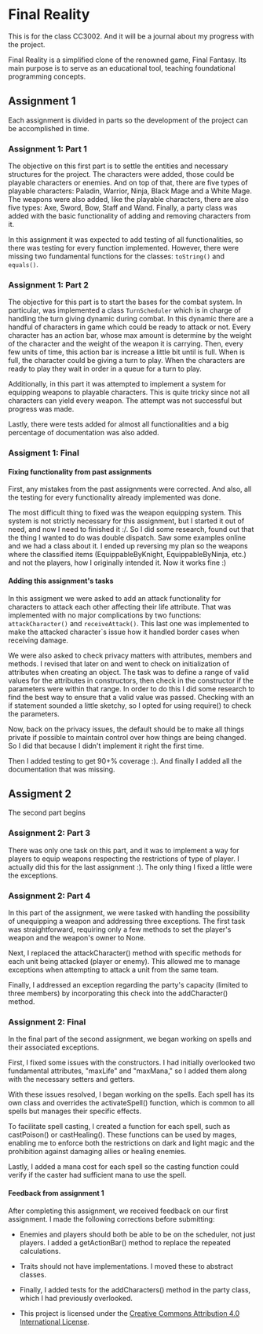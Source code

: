 # Final Reality
This is for the class CC3002. And it will be a journal about my progress with the project.

Final Reality is a simplified clone of the renowned game, Final Fantasy. Its main purpose is to
serve as an educational tool, teaching foundational programming concepts.

## Assignment 1
Each assignment is divided in parts so the development of the project can be accomplished in time.
### Assignment 1: Part 1
The objective on this first part is to settle the entities and necessary structures for the project. 
The characters were added, those could be playable characters or enemies. And on top of that, there are five types of playable characters: Paladin, Warrior, Ninja, Black Mage and a White Mage.
The weapons were also added, like the playable characters, there are also five types: Axe, Sword, Bow, Staff and Wand.
Finally, a party class was added with the basic functionality of adding and removing characters from it.

In this assignment it was expected to add testing of all functionalities, so there was testing for every function implemented. However, there were missing two fundamental functions for the classes: `toString()` and `equals()`.

### Assignment 1: Part 2
The objective for this part is to start the bases for the combat system. In particular, was implemented a class `TurnScheduler` which is in charge of handling the turn giving dynamic during combat. 
In this dynamic there are a handful of characters in game which could be ready to attack or not. Every character has an action bar, whose max amount is determine by the weight of the character and the weight of the weapon it is carrying. Then, every few units of time, this action bar is increase a little bit until is full. When is full, the character could be giving a turn to play.
When the characters are ready to play they wait in order in a queue for a turn to play.

Additionally, in this part it was attempted to implement a system for equipping weapons to playable characters. This is quite tricky since not all characters can yield every weapon. The attempt was not successful but progress was made. 

Lastly, there were tests added for almost all functionalities and a big percentage of documentation was also added.
### Assigment 1: Final
#### Fixing functionality from past assignments
First, any mistakes from the past assignments were corrected. And also, all the testing for every functionality already implemented was done.

The most difficult thing to fixed was the weapon equipping system. This system is not strictly necessary for this assignment, but I started it out of need, and now I need to finished it :/.
So I did some research, found out that the thing I wanted to do was double dispatch. Saw some examples online and we had a class about it. I ended up reversing my plan so the weapons where the classified items (EquippableByKnight, EquippableByNinja, etc.) and not the players, how I originally intended it. Now it works fine :)

#### Adding this assignment's tasks
In this assigment we were asked to add an attack functionality for characters to attack each other affecting their life attribute. That was implemented with no major complications by two functions: `attackCharacter()` and `receiveAttack()`. This last one was implemented to make the attacked character`s issue how it handled border cases when receiving damage.
 
We were also asked to check privacy matters with attributes, members and methods. I revised that later on and went to check on initialization of attributes when creating an object.
The task was to define a range of valid values for the attributes in constructors, then check in the constructor if the parameters were within that range.
In order to do this I did some research to find the best way to ensure that a valid value was passed. Checking with an if statement sounded a little sketchy, so I opted for using require() to check the parameters. 

Now, back on the privacy issues, the default should be to make all things private if possible to maintain control over how things are being changed. So I did that because I didn't implement it right the first time.

Then I added testing to get 90+% coverage :). And finally I added all the documentation that was missing.

## Assigment 2
The second part begins
### Assignment 2: Part 3
There was only one task on this part, and it was to implement a way for players to equip weapons respecting the restrictions of type of player.
I actually did this for the last assignment :). The only thing I fixed a little were the exceptions.

### Assignment 2: Part 4
In this part of the assignment, we were tasked with handling the possibility of unequipping a weapon and addressing three exceptions. The first task was straightforward, requiring only a few methods to set the player's weapon and the weapon's owner to None.

Next, I replaced the attackCharacter() method with specific methods for each unit being attacked (player or enemy). This allowed me to manage exceptions when attempting to attack a unit from the same team.

Finally, I addressed an exception regarding the party's capacity (limited to three members) by incorporating this check into the addCharacter() method.

### Assignment 2: Final
In the final part of the second assignment, we began working on spells and their associated exceptions.

First, I fixed some issues with the constructors. I had initially overlooked two fundamental attributes, "maxLife" and "maxMana," so I added them along with the necessary setters and getters.

With these issues resolved, I began working on the spells. Each spell has its own class and overrides the activateSpell() function, which is common to all spells but manages their specific effects.

To facilitate spell casting, I created a function for each spell, such as castPoison() or castHealing(). These functions can be used by mages, enabling me to enforce both the restrictions on dark and light magic and the prohibition against damaging allies or healing enemies.

Lastly, I added a mana cost for each spell so the casting function could verify if the caster had sufficient mana to use the spell.

#### Feedback from assignment 1
After completing this assignment, we received feedback on our first assignment. I made the following corrections before submitting:
- Enemies and players should both be able to be on the scheduler, not just players. I added a getActionBar() method to replace the repeated calculations.
- Traits should not have implementations. I moved these to abstract classes.
- Finally, I added tests for the addCharacters() method in the party class, which I had previously overlooked.

- This project is licensed under the
[Creative Commons Attribution 4.0 International License](https://creativecommons.org/licenses/by/4.0/).